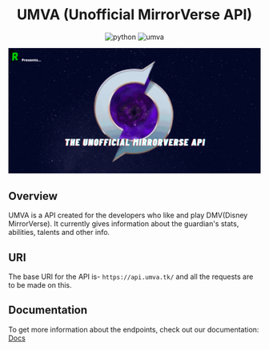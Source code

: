 <div align="center">
    <h1>UMVA (Unofficial MirrorVerse API)</h1>
  <p align="center">
    <img src="https://img.shields.io/badge/Python-FFD43B?style=for-the-badge&logo=python&logoColor=blue" alt="python"/>
    <img src="https://img.shields.io/static/v1?label=v1.0&message=UMVA&color=purple" alt="umva"/>
  </p>
</div>

![UMVA Banner](blob/UMVA_Banner.gif)

## Overview

UMVA is a API created for the developers who like and play DMV(Disney MirrorVerse).
It currently gives information about the guardian's stats, abilities, talents and other info.

## URI

The base URI for the API is- `https://api.umva.tk/` and all the requests are to be made on this.

## Documentation

To get more information about the endpoints, check out our documentation:
[Docs](https://docs.umva.tk/)